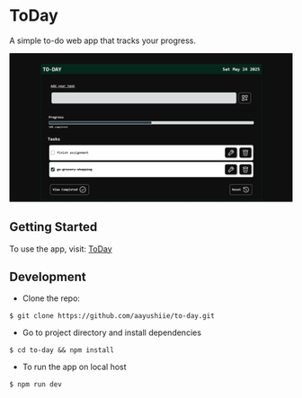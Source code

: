 # ToDay
A simple to-do web app that tracks your progress.

![Screenshot](./src/assets/Screenshot.png)

## Getting Started

To use the app, visit: [ToDay](https://to-day-progress.netlify.app/)

## Development

* Clone the repo:
```git
$ git clone https://github.com/aayushiie/to-day.git
```

* Go to project directory and install dependencies
```git
$ cd to-day && npm install
```

* To run the app on local host
```git
$ npm run dev
```

